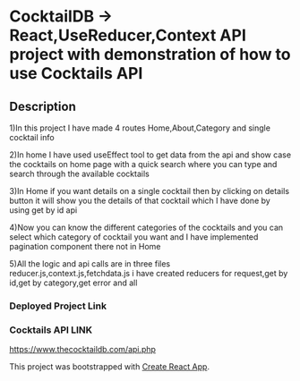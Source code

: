 # CocktailDB -> React,UseReducer,Context API project with demonstration of how to use Cocktails API

## Description

1)In this project I have made 4 routes Home,About,Category and single cocktail info

2)In home I have used useEffect tool to get data from the api and show case the cocktails on home page with a quick search where you can type and search through the available cocktails

3)In Home if you want details on a single cocktail then by clicking on details button it will show you the details of that cocktail which I have done by using get by id api

4)Now you can know the different categories of the cocktails and you can select which category of cocktail you want and I have implemented pagination component there not in Home

5)All the logic and api calls are in three files reducer.js,context.js,fetchdata.js i have created reducers for request,get by id,get by category,get error and all

### Deployed Project Link

### Cocktails API LINK

https://www.thecocktaildb.com/api.php

This project was bootstrapped with [Create React App](https://github.com/facebook/create-react-app).
